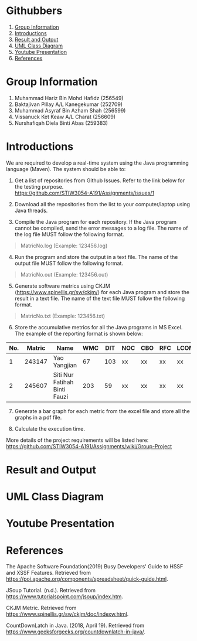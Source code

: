 # Githubbers
1. [Group Information](#group-information)
2. [Introductions](#introductions)
3. [Result and Output](#result-and-output)
4. [UML Class Diagram](#uml-class-diagram)
5. [Youtube Presentation](#youtube-presentation)
6. [References](#references)
# Group Information
1. Muhammad Hariz Bin Mohd Hafidz    (256549)
2. Baktajivan Pillay A/L Kanegekumar (252709)  
3. Muhammad Asyraf Bin Azham Shah    (256599)  
4. Vissanuck Ket Keaw A/L Charat     (256609)
5. Nurshafiqah Diela Binti Abas      (259383)  
# Introductions  

We are required to develop a real-time system using the Java programming language (Maven). The system should be able to:

1. Get a list of repositories from Github Issues. Refer to the link below for the testing purpose.  
   https://github.com/STIW3054-A191/Assignments/issues/1

2. Download all the repositories from the list to your computer/laptop using Java threads.

3. Compile the Java program for each repository. If the Java program cannot be compiled, send the error messages to a log file. The name of the log file MUST follow the following format. 
>MatricNo.log (Example: 123456.log)

4. Run the program and store the output in a text file. The name of the output file MUST follow the following format. 
>MatricNo.out (Example: 123456.out)

5. Generate software metrics using CKJM (https://www.spinellis.gr/sw/ckjm/) for each Java program and store the result in a text file. The name of the text file MUST follow the following format. 
>MatricNo.txt (Example: 123456.txt)

6. Store the accumulative metrics for all the Java programs in MS Excel. The example of the reporting format is shown below:

| No. | Matric | Name                             | WMC  | DIT | NOC | CBO | RFC | LCOM |
|-----|--------|----------------------------------|------|-----|-----|-----|-----|------|
| 1   | 243147 | Yao Yangjian                     | 67   | 103 | xx  | xx  | xx  | xx   |
| 2   | 245607 | Siti Nur Fatihah Binti Fauzi     | 203  | 59  | xx  | xx  | xx  | xx   |

7. Generate a bar graph for each metric from the excel file and store all the graphs in a pdf file.

8. Calculate the execution time.

More details of the project requirements will be listed here: https://github.com/STIW3054-A191/Assignments/wiki/Group-Project

# Result and Output

# UML Class Diagram  

# Youtube Presentation  

# References  
The Apache Software Foundation(2019) Busy Developers' Guide to HSSF and XSSF Features. Retrieved from https://poi.apache.org/components/spreadsheet/quick-guide.html.  

JSoup Tutorial. (n.d.). Retrieved from https://www.tutorialspoint.com/jsoup/index.htm.  

CKJM Metric. Retrieved from https://www.spinellis.gr/sw/ckjm/doc/indexw.html.  

CountDownLatch in Java. (2018, April 19). Retrieved from https://www.geeksforgeeks.org/countdownlatch-in-java/.  
